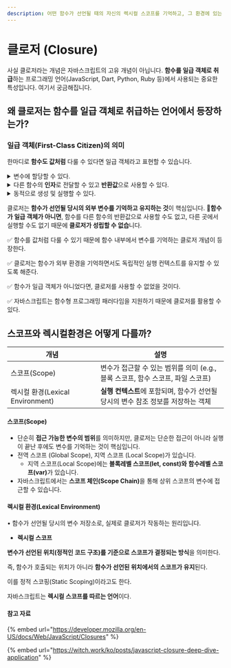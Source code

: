```yaml
---
description: 어떤 함수가 선언될 때의 자신의 렉시컬 스코프를 기억하고, 그 환경에 있는 변수에 접근할 수 있는 현상
---
```


# 클로저 (Closure)

사실 클로저라는 개념은 자바스크립트의 고유 개념이 아닙니다. **함수를 일급 객체로 취급**하는 프로그래밍 언어(JavaScript, Dart, Python, Ruby 등)에서 사용되는 중요한 특성입니다. 여기서 궁금해집니다.

## 왜 클로저는 함수를 일급 객체로 취급하는 언어에서 등장하는가?

### 일급 객체(First-Class Citizen)의 의미

한마디로 **함수도 값처럼** 다룰 수 있다면 일급 객체라고 표현할 수 있습니다.&#x20;

<details>

<summary>변수에 할당할 수 있다.</summary>

<pre class="language-typescript" data-title="sayHello.ts" data-line-numbers><code class="lang-typescript"><strong>function sayHello(): string {
</strong>  return "Hello";
}

let greeting = sayHello; // ✅ 함수가 변수에 할당됨
console.log(greeting()); // Hello (변수처럼 사용 가능)

</code></pre>

{% code title="sayHello.dart" lineNumbers="true" %}
```dart
String sayHello() {
  return "Hello";
}

void main() {
  final greeting = sayHello; // ✅ 함수가 변수에 할당됨
  print(greeting()); // Hello (변수처럼 사용 가능)
}

```
{% endcode %}

</details>

<details>

<summary>다른 함수의 <strong>인자</strong>로 전달할 수 있고 <strong>반환값</strong>으로 사용할 수 있다.</summary>

{% code title=".ts" lineNumbers="true" %}
```typescript
function sayHello(): string {
  return "Hello";
}

// ✅ executeFunction 함수: 함수를 인자로 받음
function executeFunction(func: () => string): string {
  return func();
}

console.log(executeFunction(sayHello)); // Hello

// ✅ getFunction 함수: 함수를 반환 - 고차 함수
function getFunction(): () => string {
  return function() {
    return "Returned Function";
  };
}

const newFunc = getFunction();
console.log(newFunc()); // Returned Function

```
{% endcode %}

{% code title=".dart" lineNumbers="true" %}
```dart
// ✅ 함수가 인자로 전달될 수 있음
String executeFunction(String Function() func) {
  return func();
}

// ✅ 함수가 반환값으로 사용될 수 있음
String Function() getFunction() {
  return () => "Returned Function";
}

String sayHello() {
  return "Hello";
}

void main() {
  print(executeFunction(sayHello)); // Hello

  final newFunc = getFunction(); 
  print(newFunc()); // Returned Function
}

```
{% endcode %}

</details>

<details>

<summary>동적으로 생성 및 실행할 수 있다.</summary>

실행 시점(runtime)에 함수를 생성하고, 즉시 실행할 수 있다는 것을 의미합니다. 이는 함수를 변수에 저장하거나, 즉석에서 함수를 만들고 실행하는 것이 가능하다는 뜻입니다.

#### 1. 익명 함수 즉시 실행 - 함수를 선언하자마자 즉시 실행하는 방식

{% code title=".ts" lineNumbers="true" %}
```typescript
// ✅ 즉시 실행 함수 (IIFE: Immediately Invoked Function Expression)
(function () {
  console.log("This is an immediately invoked function!");
})();

// ✅ 매개변수가 있는 즉시 실행 함수
((name: string) => {
  console.log(`Hello, ${name}!`);
})("Ella");

```
{% endcode %}

{% code title=".dart" lineNumbers="true" %}
```dart
void main() {
  // ✅ Dart에서 즉시 실행 함수 (IIFE 방식과 유사)
  (() {
    print("This is an immediately invoked function!");
  })();

  // ✅ 매개변수가 있는 즉시 실행 함수
  ((String name) {
    print("Hello, $name!");
  })("Ella");
}

```
{% endcode %}

#### 2. 동적으로 생성된 함수를 실행

{% code title=".ts" lineNumbers="true" %}
```typescript
// ✅ 동적으로 함수를 생성하고 변수에 저장
const dynamicFunc = new Function("name", "return `Hello, ${name}!`;");

console.log(dynamicFunc("Ella")); // Hello, Ella

```
{% endcode %}

{% code title=".dart" lineNumbers="true" %}
```dart
void main() {
  // ✅ 익명 함수를 변수에 저장하여 실행
  var dynamicFunc = (String name) => "Hello, $name!";
  
  print(dynamicFunc("Ella")); // Hello, Ella
}
```
{% endcode %}

#### 3. 고차 함수로 실행 시점에 함수 생성

{% code title=".ts" lineNumbers="true" %}
```typescript
// ✅ 실행 시점에 새로운 함수 생성
function createMultiplier(multiplier: number): (num: number) => number {
  return function (number: number): number { 
    return number * multiplier;
  };
}

const double = createMultiplier(2); // 함수 생성 O, 함수 실행 X
console.log(double(5)); // 10       // 함수 실행 O

const triple = createMultiplier(3);
console.log(triple(5)); // 15

```
{% endcode %}

{% code title=".dart" lineNumbers="true" %}
```dart
// ✅ 실행 시점에 함수를 생성하는 고차 함수
Function createMultiplier(int multiplier) {
  return (int number) => number * multiplier;
}

void main() {
  var double = createMultiplier(2);
  print(double(5)); // 10

  var triple = createMultiplier(3);
  print(triple(5)); // 15
}

```
{% endcode %}

</details>

클로저는 **함수가 선언될 당시의 외부 변수를 기억하고 유지하는 것**이 핵심입니다. **함수가 일급 객체가 아니면**, 함수를 다른 함수의 반환값으로 사용할 수도 없고, 다른 곳에서 실행할 수도 없기 때문에 **클로저가 성립할 수 없습**니다.



✅ 함수를 값처럼 다룰 수 있기 때문에 함수 내부에서 변수를 기억하는 클로저 개념이 등장한다.

✅ 클로저는 함수가 외부 환경을 기억하면서도 독립적인 실행 컨텍스트를 유지할 수 있도록 해준다.

✅ 함수가 일급 객체가 아니었다면, 클로저를 사용할 수 없었을 것이다.

✅ 자바스크립트는 함수형 프로그래밍 패러다임을 지원하기 때문에 클로저를 활용할 수 있다.



## 스코프와 렉시컬환경은 어떻게 다를까?

<table><thead><tr><th width="193">개념</th><th>설명</th></tr></thead><tbody><tr><td>스코프(Scope)</td><td>변수가 접근할 수 있는 범위를 의미 (e.g., 블록 스코프, 함수 스코프, 파일 스코프)</td></tr><tr><td>렉시컬 환경(Lexical Environment)</td><td><strong>실행 컨텍스트</strong>에 포함되며, 함수가 선언될 당시의 변수 참조 정보를 저장하는 객체</td></tr></tbody></table>

#### 스코프(Scope)

* 단순히 **접근 가능한 변수의 범위**를 의미하지만, 클로저는 단순한 접근이 아니라 실행이 끝난 후에도 변수를 기억하는 것이 핵심입니다.
* 전역 스코프 (Global Scope), 지역 스코프 (Local Scope)가 있습니다.
  * 지역 스코프(Local Scope)에는 **블록레벨 스코프(let, const)와** **함수레벨 스코프(var)**&#xAC00; 있습니다.&#x20;
* 자바스크립트에서는 **스코프 체인(Scope Chain)**&#xC744; 통해 상위 스코프의 변수에 접근할 수 있습니다.

#### 렉시컬 환경(Lexical Environment)

• 함수가 선언될 당시의 변수 저장소로, 실제로 클로저가 작동하는 원리입니다.&#x20;



* **렉시컬 스코프**

**변수가 선언된 위치(정적인 코드 구조)를 기준으로 스코프가 결정되는 방식**을 의미한다.

즉, 함수가 호출되는 위치가 아니라 **함수가 선언된 위치에서의 스코프가 유지**된다.

이를 정적 스코핑(Static Scoping)이라고도 한다.

자바스크립트는 **렉시컬 스코프를 따르는 언어**이다.



#### 참고 자료

{% embed url="https://developer.mozilla.org/en-US/docs/Web/JavaScript/Closures" %}

{% embed url="https://witch.work/ko/posts/javascript-closure-deep-dive-application" %}

